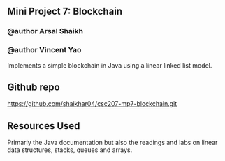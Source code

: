 ## Mini Project 7: Blockchain

### @author Arsal Shaikh
### @author Vincent Yao

Implements a simple blockchain in Java using a linear linked list model.

## Github repo
https://github.com/shaikhar04/csc207-mp7-blockchain.git

## Resources Used
Primarly the Java documentation but also the readings and labs on linear data structures, stacks, queues and arrays.
